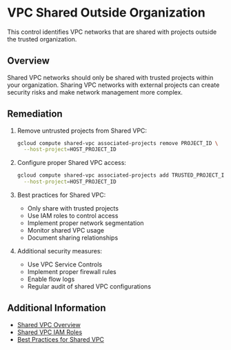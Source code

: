 # VPC Shared Outside Organization

This control identifies VPC networks that are shared with projects outside the trusted organization.

## Overview

Shared VPC networks should only be shared with trusted projects within your organization. Sharing VPC networks with external projects can create security risks and make network management more complex.

## Remediation

1. Remove untrusted projects from Shared VPC:
   ```bash
   gcloud compute shared-vpc associated-projects remove PROJECT_ID \
     --host-project=HOST_PROJECT_ID
   ```

2. Configure proper Shared VPC access:
   ```bash
   gcloud compute shared-vpc associated-projects add TRUSTED_PROJECT_ID \
     --host-project=HOST_PROJECT_ID
   ```

3. Best practices for Shared VPC:
   - Only share with trusted projects
   - Use IAM roles to control access
   - Implement proper network segmentation
   - Monitor shared VPC usage
   - Document sharing relationships

4. Additional security measures:
   - Use VPC Service Controls
   - Implement proper firewall rules
   - Enable flow logs
   - Regular audit of shared VPC configurations

## Additional Information

- [Shared VPC Overview](https://cloud.google.com/vpc/docs/shared-vpc)
- [Shared VPC IAM Roles](https://cloud.google.com/vpc/docs/shared-vpc-iam)
- [Best Practices for Shared VPC](https://cloud.google.com/vpc/docs/shared-vpc#best_practices) 